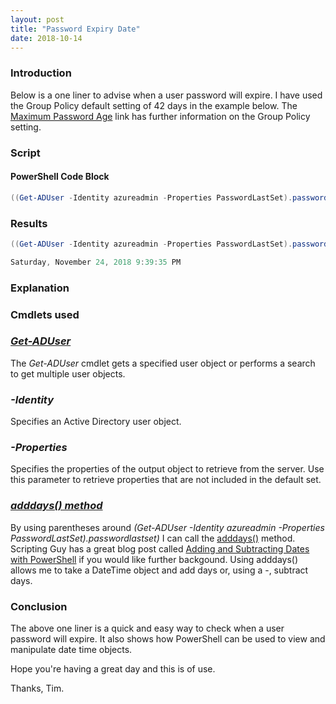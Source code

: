 ```yaml
---
layout: post
title: "Password Expiry Date"
date: 2018-10-14
---
```


### Introduction
Below is a one liner to advise when a user password will expire. I have used the Group Policy default setting of 42 days in the example below. The [Maximum Password Age](https://docs.microsoft.com/en-us/windows/security/threat-protection/security-policy-settings/maximum-password-age) link has further information on the Group Policy setting.

### Script
#### PowerShell Code Block
```powershell
((Get-ADUser -Identity azureadmin -Properties PasswordLastSet).passwordlastset).adddays(42)
```

### Results
```powershell
((Get-ADUser -Identity azureadmin -Properties PasswordLastSet).passwordlastset).adddays(42)

Saturday, November 24, 2018 9:39:35 PM
```

### Explanation

### Cmdlets used
### *[Get-ADUser](https://docs.microsoft.com/en-us/powershell/module/addsadministration/get-aduser?view=win10-ps)*
The *Get-ADUser* cmdlet gets a specified user object or performs a search to get multiple user objects.
### *-Identity*
Specifies an Active Directory user object.
### *-Properties*
Specifies the properties of the output object to retrieve from the server. Use this parameter to retrieve properties that are not included in the default set.
### *[adddays() method](https://docs.microsoft.com/en-us/dotnet/api/system.datetime.adddays?view=netframework-4.7.2)*
By using parentheses around *(Get-ADUser -Identity azureadmin -Properties PasswordLastSet).passwordlastset)* I can call the [adddays()](https://docs.microsoft.com/en-us/dotnet/api/system.datetime.adddays?view=netframework-4.7.2) method. Scripting Guy has a great blog post called [Adding and Subtracting Dates with PowerShell](https://blogs.technet.microsoft.com/heyscriptingguy/2015/01/21/adding-and-subtracting-dates-with-powershell/) if you would like further backgound. Using adddays() allows me to take a DateTime object and add days or, using a -, subtract days.

### Conclusion
The above one liner is a quick and easy way to check when a user password will expire. It also shows how PowerShell can be used to view and manipulate date time objects.

Hope you're having a great day and this is of use.

Thanks, Tim.
